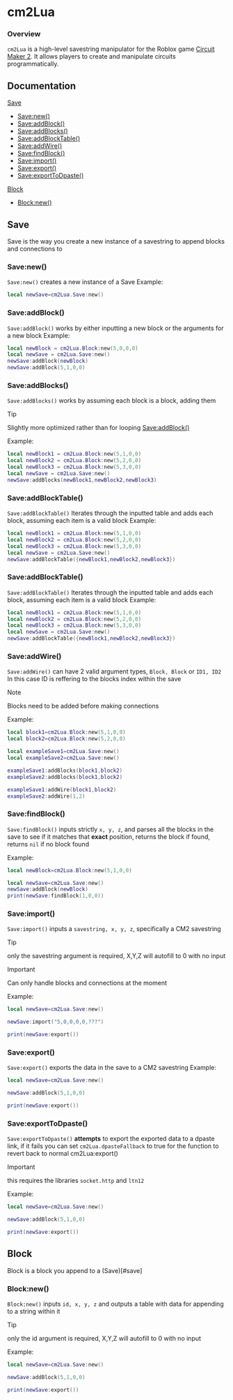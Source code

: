 # cm2Lua

### Overview
`cm2Lua` is a high-level savestring manipulator for the Roblox game [Circuit Maker 2](https://www.roblox.com/games/6652606416/Circuit-Maker-2). It allows players to create and manipulate circuits programmatically.

## Documentation
[Save](#save)
- [Save:new()](#savenew)
- [Save:addBlock()](#saveaddblock)
- [Save:addBlocks()](#saveaddblocks)
- [Save:addBlockTable()](#saveaddblocktable)
- [Save:addWire()](#saveaddwire)
- [Save:findBlock()](#savefindblock)
- [Save:import()](#saveimport)
- [Save:export()](#saveexport)
- [Save:exportToDpaste()](#saveexporttodpaste)

[Block](#block)
- [Block:new()](#blocknew)
## Save
Save is the way you create a new instance of a savestring to append blocks and connections to
### Save:new()
`Save:new()` creates a new instance of a Save
Example:
```lua
local newSave=cm2Lua.Save:new()
```

### Save:addBlock()
`Save:addBlock()` works by either inputting a new block or the arguments for a new block
Example:
```lua
local newBlock = cm2Lua.Block:new(5,0,0,0)
local newSave = cm2Lua.Save:new()
newSave:addBlock(newBlock)
newSave:addBlock(5,1,0,0)
```

### Save:addBlocks()
`Save:addBlocks()` works by assuming each block is a block, adding them
> [!TIP]
> Slightly more optimized rather than for looping [Save:addBlock()](#saveaddblock)

Example:
```lua
local newBlock1 = cm2Lua.Block:new(5,1,0,0)
local newBlock2 = cm2Lua.Block:new(5,2,0,0)
local newBlock3 = cm2Lua.Block:new(5,3,0,0)
local newSave = cm2Lua.Save:new()
newSave:addBlocks(newBlock1,newBlock2,newBlock3)
```

### Save:addBlockTable()
`Save:addBlockTable()` Iterates through the inputted table and adds each block, assuming each item is a valid block
Example:
```lua
local newBlock1 = cm2Lua.Block:new(5,1,0,0)
local newBlock2 = cm2Lua.Block:new(5,2,0,0)
local newBlock3 = cm2Lua.Block:new(5,3,0,0)
local newSave = cm2Lua.Save:new()
newSave:addBlockTable({newBlock1,newBlock2,newBlock3})
```

### Save:addBlockTable()
`Save:addBlockTable()` Iterates through the inputted table and adds each block, assuming each item is a valid block
Example:
```lua
local newBlock1 = cm2Lua.Block:new(5,1,0,0)
local newBlock2 = cm2Lua.Block:new(5,2,0,0)
local newBlock3 = cm2Lua.Block:new(5,3,0,0)
local newSave = cm2Lua.Save:new()
newSave:addBlockTable({newBlock1,newBlock2,newBlock3})
```

### Save:addWire()
`Save:addWire()` can have 2 valid argument types, `Block, Block` or `ID1, ID2`
In this case ID is reffering to the blocks index within the save
> [!NOTE]
> Blocks need to be added before making connections

Example:
```lua
local block1=cm2Lua.Block:new(5,1,0,0)
local block2=cm2Lua.Block:new(5,2,0,0)

local exampleSave1=cm2Lua.Save:new()
local exampleSave2=cm2Lua.Save:new()

exampleSave1:addBlocks(block1,block2)
exampleSave2:addBlocks(block1,block2)

exampleSave1:addWire(block1,block2)
exampleSave2:addWire(1,2)
```

### Save:findBlock()
`Save:findBlock()` inputs strictly `x, y, z`, and parses all the blocks in the save to see if it matches that **exact** position, returns the block if found, returns `nil` if no block found

Example:
```lua
local newBlock=cm2Lua.Block:new(5,1,0,0)

local newSave=cm2Lua.Save:new()
newSave:addBlock(newBlock)
print(newSave:findBlock(1,0,0))
```

### Save:import()
`Save:import()` inputs a `savestring, x, y, z`, specifically a CM2 savestring
> [!TIP]
> only the savestring argument is required, X,Y,Z will autofill to 0 with no input

> [!IMPORTANT]
> Can only handle blocks and connections at the moment

Example:
```lua
local newSave=cm2Lua.Save:new()

newSave:import("5,0,0,0,0,???")

print(newSave:export())
```

### Save:export()
`Save:export()` exports the data in the save to a CM2 savestring
Example:
```lua
local newSave=cm2Lua.Save:new()

newSave:addBlock(5,1,0,0)

print(newSave:export())
```

### Save:exportToDpaste()
`Save:exportToDpaste()` **attempts** to export the exported data to a dpaste link, if it fails you can set `cm2Lua.dpasteFallback` to true for the function to revert back to normal cm2Lua:export()
> [!IMPORTANT]
> this requires the libraries `socket.http` and `ltn12`

Example:
```lua
local newSave=cm2Lua.Save:new()

newSave:addBlock(5,1,0,0)

print(newSave:export())
```

## Block
Block is a block you append to a (Save)[#save]

### Block:new()
`Block:new()` inputs `id, x, y, z` and outputs a table with data for appending to a string within it
> [!TIP]
> only the id argument is required, X,Y,Z will autofill to 0 with no input

Example:
```lua
local newSave=cm2Lua.Save:new()

newSave:addBlock(5,1,0,0)

print(newSave:export())
```
